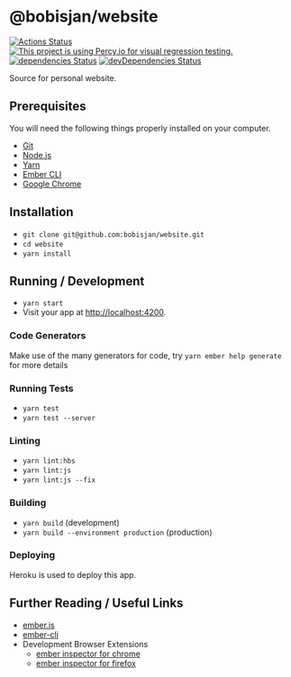 # @bobisjan/website

[![Actions Status](https://github.com/bobisjan/website/workflows/CI/badge.svg)](https://github.com/bobisjan/website/actions)
[![This project is using Percy.io for visual regression testing.](https://percy.io/static/images/percy-badge.svg)](https://percy.io/bobisjan/website)
[![dependencies Status](https://david-dm.org/bobisjan/website/status.svg)](https://david-dm.org/bobisjan/website)
[![devDependencies Status](https://david-dm.org/bobisjan/website/dev-status.svg)](https://david-dm.org/bobisjan/website?type=dev)

Source for personal website.

## Prerequisites

You will need the following things properly installed on your computer.

- [Git](https://git-scm.com/)
- [Node.js](https://nodejs.org/)
- [Yarn](https://yarnpkg.com/)
- [Ember CLI](https://ember-cli.com/)
- [Google Chrome](https://google.com/chrome/)

## Installation

- `git clone git@github.com:bobisjan/website.git`
- `cd website`
- `yarn install`

## Running / Development

- `yarn start`
- Visit your app at [http://localhost:4200](http://localhost:4200).

### Code Generators

Make use of the many generators for code, try `yarn ember help generate` for more details

### Running Tests

- `yarn test`
- `yarn test --server`

### Linting

- `yarn lint:hbs`
- `yarn lint:js`
- `yarn lint:js --fix`

### Building

- `yarn build` (development)
- `yarn build --environment production` (production)

### Deploying

Heroku is used to deploy this app.

## Further Reading / Useful Links

- [ember.js](http://emberjs.com/)
- [ember-cli](https://ember-cli.com/)
- Development Browser Extensions
  - [ember inspector for chrome](https://chrome.google.com/webstore/detail/ember-inspector/bmdblncegkenkacieihfhpjfppoconhi)
  - [ember inspector for firefox](https://addons.mozilla.org/en-US/firefox/addon/ember-inspector/)
